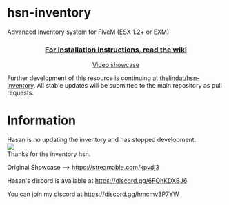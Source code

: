 # hsn-inventory
Advanced Inventory system for FiveM (ESX 1.2+ or EXM)
<h3 align='center'> <a href='https://github.com/thelindat/hsn-inventory/wiki'>For installation instructions, read the wiki</a> </h3>

<p align='center'><a href='https://streamable.com/bggvpg'>Video showcase</a></p>


Further development of this resource is continuing at <a href='https://github.com/thelindat/hsn-inventory'>thelindat/hsn-inventory</a>. All stable updates will be submitted to the main repository as pull requests.

# Information
Hasan is no updating the inventory and has stopped development.  
<img src='https://i.imgur.com/IZStQrx.png'/>  
Thanks for the inventory hsn.

Original Showcase --> https://streamable.com/kpvdj3

Hasan's discord is available at https://discord.gg/6FQhKDXBJ6

You can join my discord at https://discord.gg/hmcmv3P7YW
